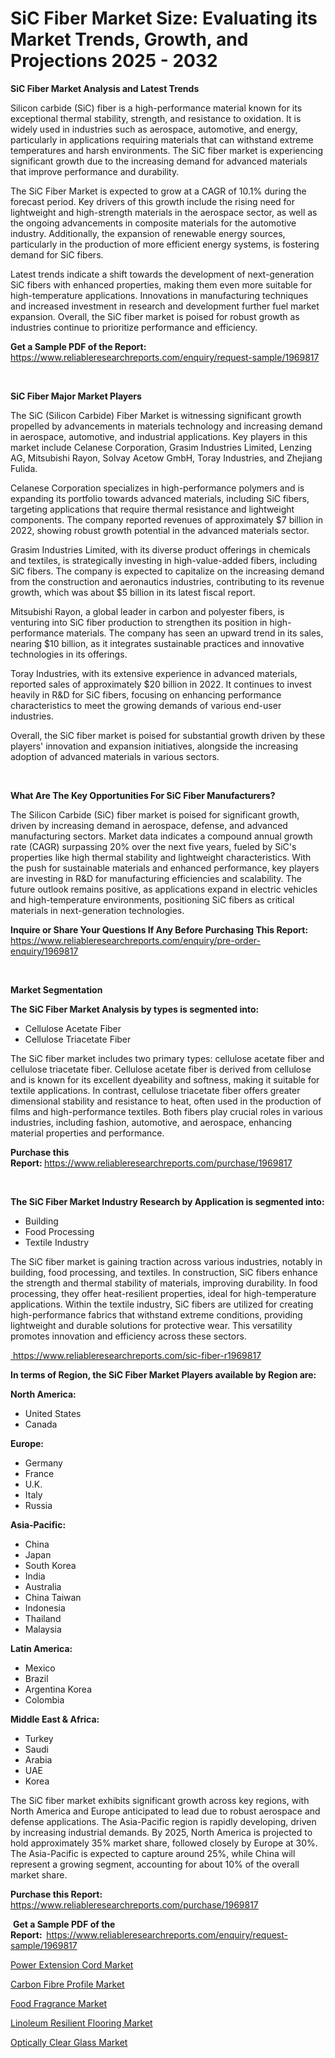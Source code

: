 <p><h1>SiC Fiber Market Size: Evaluating its Market Trends, Growth, and Projections 2025 - 2032</h1></p><p><strong>SiC Fiber Market Analysis and Latest Trends</strong></p>
<p><p>Silicon carbide (SiC) fiber is a high-performance material known for its exceptional thermal stability, strength, and resistance to oxidation. It is widely used in industries such as aerospace, automotive, and energy, particularly in applications requiring materials that can withstand extreme temperatures and harsh environments. The SiC fiber market is experiencing significant growth due to the increasing demand for advanced materials that improve performance and durability.</p><p>The SiC Fiber Market is expected to grow at a CAGR of 10.1% during the forecast period. Key drivers of this growth include the rising need for lightweight and high-strength materials in the aerospace sector, as well as the ongoing advancements in composite materials for the automotive industry. Additionally, the expansion of renewable energy sources, particularly in the production of more efficient energy systems, is fostering demand for SiC fibers.</p><p>Latest trends indicate a shift towards the development of next-generation SiC fibers with enhanced properties, making them even more suitable for high-temperature applications. Innovations in manufacturing techniques and increased investment in research and development further fuel market expansion. Overall, the SiC fiber market is poised for robust growth as industries continue to prioritize performance and efficiency.</p></p>
<p><strong>Get a Sample PDF of the Report:&nbsp;</strong> <a href="https://www.reliableresearchreports.com/enquiry/request-sample/1969817?utm_campaign=114&utm_medium=2&utm_source=Github&utm_content=ia&utm_term=31032025&utm_id=sic-fiber">https://www.reliableresearchreports.com/enquiry/request-sample/1969817</a></p>
<p>&nbsp;</p>
<p><strong>SiC Fiber Major Market Players</strong></p>
<p><p>The SiC (Silicon Carbide) Fiber Market is witnessing significant growth propelled by advancements in materials technology and increasing demand in aerospace, automotive, and industrial applications. Key players in this market include Celanese Corporation, Grasim Industries Limited, Lenzing AG, Mitsubishi Rayon, Solvay Acetow GmbH, Toray Industries, and Zhejiang Fulida.</p><p>Celanese Corporation specializes in high-performance polymers and is expanding its portfolio towards advanced materials, including SiC fibers, targeting applications that require thermal resistance and lightweight components. The company reported revenues of approximately $7 billion in 2022, showing robust growth potential in the advanced materials sector.</p><p>Grasim Industries Limited, with its diverse product offerings in chemicals and textiles, is strategically investing in high-value-added fibers, including SiC fibers. The company is expected to capitalize on the increasing demand from the construction and aeronautics industries, contributing to its revenue growth, which was about $5 billion in its latest fiscal report.</p><p>Mitsubishi Rayon, a global leader in carbon and polyester fibers, is venturing into SiC fiber production to strengthen its position in high-performance materials. The company has seen an upward trend in its sales, nearing $10 billion, as it integrates sustainable practices and innovative technologies in its offerings.</p><p>Toray Industries, with its extensive experience in advanced materials, reported sales of approximately $20 billion in 2022. It continues to invest heavily in R&D for SiC fibers, focusing on enhancing performance characteristics to meet the growing demands of various end-user industries.</p><p>Overall, the SiC fiber market is poised for substantial growth driven by these players' innovation and expansion initiatives, alongside the increasing adoption of advanced materials in various sectors.</p></p>
<p>&nbsp;</p>
<p><strong>What Are The Key Opportunities For SiC Fiber Manufacturers?</strong></p>
<p><p>The Silicon Carbide (SiC) fiber market is poised for significant growth, driven by increasing demand in aerospace, defense, and advanced manufacturing sectors. Market data indicates a compound annual growth rate (CAGR) surpassing 20% over the next five years, fueled by SiC's properties like high thermal stability and lightweight characteristics. With the push for sustainable materials and enhanced performance, key players are investing in R&D for manufacturing efficiencies and scalability. The future outlook remains positive, as applications expand in electric vehicles and high-temperature environments, positioning SiC fibers as critical materials in next-generation technologies.</p></p>
<p><strong>Inquire or Share Your Questions If Any Before Purchasing This Report:</strong> <a href="https://www.reliableresearchreports.com/enquiry/pre-order-enquiry/1969817?utm_campaign=114&utm_medium=2&utm_source=Github&utm_content=ia&utm_term=31032025&utm_id=sic-fiber">https://www.reliableresearchreports.com/enquiry/pre-order-enquiry/1969817</a></p>
<p>&nbsp;</p>
<p><strong>Market Segmentation</strong></p>
<p><strong>The SiC Fiber Market Analysis by types is segmented into:</strong></p>
<p><ul><li>Cellulose Acetate Fiber</li><li>Cellulose Triacetate Fiber</li></ul></p>
<p><p>The SiC fiber market includes two primary types: cellulose acetate fiber and cellulose triacetate fiber. Cellulose acetate fiber is derived from cellulose and is known for its excellent dyeability and softness, making it suitable for textile applications. In contrast, cellulose triacetate fiber offers greater dimensional stability and resistance to heat, often used in the production of films and high-performance textiles. Both fibers play crucial roles in various industries, including fashion, automotive, and aerospace, enhancing material properties and performance.</p></p>
<p><strong>Purchase this Report:&nbsp;</strong><a href="https://www.reliableresearchreports.com/purchase/1969817?utm_campaign=114&utm_medium=2&utm_source=Github&utm_content=ia&utm_term=31032025&utm_id=sic-fiber">https://www.reliableresearchreports.com/purchase/1969817</a></p>
<p>&nbsp;</p>
<p><strong>The SiC Fiber Market Industry Research by Application is segmented into:</strong></p>
<p><ul><li>Building</li><li>Food Processing</li><li>Textile Industry</li></ul></p>
<p><p>The SiC fiber market is gaining traction across various industries, notably in building, food processing, and textiles. In construction, SiC fibers enhance the strength and thermal stability of materials, improving durability. In food processing, they offer heat-resilient properties, ideal for high-temperature applications. Within the textile industry, SiC fibers are utilized for creating high-performance fabrics that withstand extreme conditions, providing lightweight and durable solutions for protective wear. This versatility promotes innovation and efficiency across these sectors.</p></p>
<p><a href="https://www.reliableresearchreports.com/sic-fiber-r1969817?utm_campaign=114&utm_medium=2&utm_source=Github&utm_content=ia&utm_term=31032025&utm_id=sic-fiber">&nbsp;https://www.reliableresearchreports.com/sic-fiber-r1969817</a></p>
<p><strong>In terms of Region, the SiC Fiber Market Players available by Region are:</strong></p>
<p>
    <p> <strong> North America: </strong>
        <ul>
            <li>United States</li>
            <li>Canada</li>
        </ul>
        </p> 
    <p> <strong> Europe: </strong>
        <ul>
            <li>Germany</li>
            <li>France</li>
            <li>U.K.</li>
            <li>Italy</li>
            <li>Russia</li>
        </ul>
        </p> 
    <p> <strong> Asia-Pacific: </strong>
        <ul>
            <li>China</li>
            <li>Japan</li>
            <li>South Korea</li>
            <li>India</li>
            <li>Australia</li>
            <li>China Taiwan</li>
            <li>Indonesia</li>
            <li>Thailand</li>
            <li>Malaysia</li>
        </ul>
        </p> 
    <p> <strong> Latin America: </strong>
        <ul>
            <li>Mexico</li>
            <li>Brazil</li>
            <li>Argentina Korea</li>
            <li>Colombia</li>
        </ul>
        </p> 
    <p> <strong> Middle East & Africa: </strong>
        <ul>
            <li>Turkey</li>
            <li>Saudi</li>
            <li>Arabia</li>
            <li>UAE</li>
            <li>Korea</li>
        </ul>
    </p>
    </p>
<p><p>The SiC fiber market exhibits significant growth across key regions, with North America and Europe anticipated to lead due to robust aerospace and defense applications. The Asia-Pacific region is rapidly developing, driven by increasing industrial demands. By 2025, North America is projected to hold approximately 35% market share, followed closely by Europe at 30%. The Asia-Pacific is expected to capture around 25%, while China will represent a growing segment, accounting for about 10% of the overall market share.</p></p>
<p><strong>Purchase this Report: </strong><a href="https://www.reliableresearchreports.com/purchase/1969817?utm_campaign=114&utm_medium=2&utm_source=Github&utm_content=ia&utm_term=31032025&utm_id=sic-fiber">https://www.reliableresearchreports.com/purchase/1969817</a></p>
<p>&nbsp;<strong>Get a Sample PDF of the Report:&nbsp;&nbsp;</strong><a href="https://www.reliableresearchreports.com/enquiry/request-sample/1969817?utm_campaign=114&utm_medium=2&utm_source=Github&utm_content=ia&utm_term=31032025&utm_id=sic-fiber">https://www.reliableresearchreports.com/enquiry/request-sample/1969817</a></p>
<p><strong></strong></p>
<p><p><a href="https://github.com/abuegalawixo/Market-Research-Report-List-1/blob/main/power-extension-cord-market.md?utm_campaign=114&utm_medium=2&utm_source=Github&utm_content=ia&utm_term=31032025&utm_id=sic-fiber">Power Extension Cord Market</a></p><p><a href="https://github.com/kirstejuvet/Market-Research-Report-List-1/blob/main/carbon-fibre-profile-market.md?utm_campaign=114&utm_medium=2&utm_source=Github&utm_content=ia&utm_term=31032025&utm_id=sic-fiber">Carbon Fibre Profile Market</a></p><p><a href="https://github.com/cernkomlkawi/Market-Research-Report-List-1/blob/main/food-fragrance-market.md?utm_campaign=114&utm_medium=2&utm_source=Github&utm_content=ia&utm_term=31032025&utm_id=sic-fiber">Food Fragrance Market</a></p><p><a href="https://github.com/trossdushi7u/Market-Research-Report-List-1/blob/main/linoleum-resilient-flooring-market.md?utm_campaign=114&utm_medium=2&utm_source=Github&utm_content=ia&utm_term=31032025&utm_id=sic-fiber">Linoleum Resilient Flooring Market</a></p><p><a href="https://github.com/godutetraeva/Market-Research-Report-List-1/blob/main/optically-clear-glass-market.md?utm_campaign=114&utm_medium=2&utm_source=Github&utm_content=ia&utm_term=31032025&utm_id=sic-fiber">Optically Clear Glass Market</a></p></p>